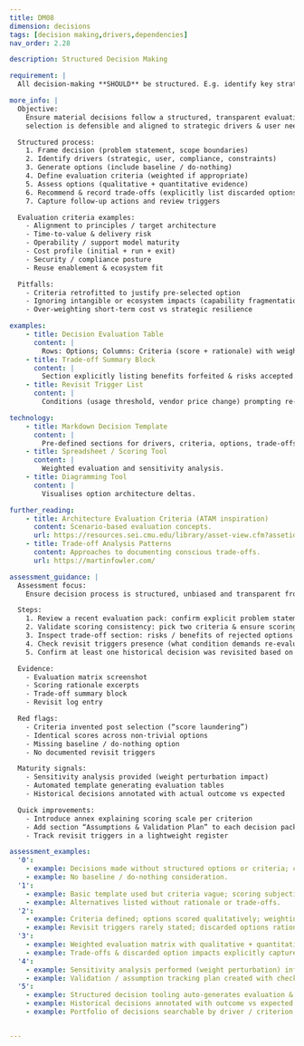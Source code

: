 ```yaml
---
title: DM08
dimension: decisions
tags: [decision making,drivers,dependencies]
nav_order: 2.28

description: Structured Decision Making

requirement: |
  All decision-making **SHOULD** be structured. E.g. identify key strategic drivers, user need assess options against drivers, present rationale, clarity on trade-offs, dependencies, risks and issues understood.

more_info: |
  Objective:
    Ensure material decisions follow a structured, transparent evaluation so
    selection is defensible and aligned to strategic drivers & user needs.

  Structured process:
    1. Frame decision (problem statement, scope boundaries)
    2. Identify drivers (strategic, user, compliance, constraints)
    3. Generate options (include baseline / do-nothing)
    4. Define evaluation criteria (weighted if appropriate)
    5. Assess options (qualitative + quantitative evidence)
    6. Recommend & record trade-offs (explicitly list discarded options)
    7. Capture follow-up actions and review triggers

  Evaluation criteria examples:
    - Alignment to principles / target architecture
    - Time-to-value & delivery risk
    - Operability / support model maturity
    - Cost profile (initial + run + exit)
    - Security / compliance posture
    - Reuse enablement & ecosystem fit

  Pitfalls:
    - Criteria retrofitted to justify pre-selected option
    - Ignoring intangible or ecosystem impacts (capability fragmentation)
    - Over-weighting short-term cost vs strategic resilience

examples: 
    - title: Decision Evaluation Table
      content: |
        Rows: Options; Columns: Criteria (score + rationale) with weighted total.
    - title: Trade-off Summary Block
      content: |
        Section explicitly listing benefits forfeited & risks accepted.
    - title: Revisit Trigger List
      content: |
        Conditions (usage threshold, vendor price change) prompting re-evaluation.

technology:
    - title: Markdown Decision Template
      content: |
        Pre-defined sections for drivers, criteria, options, trade-offs.
    - title: Spreadsheet / Scoring Tool
      content: |
        Weighted evaluation and sensitivity analysis.
    - title: Diagramming Tool
      content: |
        Visualises option architecture deltas.

further_reading:
    - title: Architecture Evaluation Criteria (ATAM inspiration)
      content: Scenario-based evaluation concepts.
      url: https://resources.sei.cmu.edu/library/asset-view.cfm?assetid=512085
    - title: Trade-off Analysis Patterns
      content: Approaches to documenting conscious trade-offs.
      url: https://martinfowler.com/

assessment_guidance: |
  Assessment focus:
    Ensure decision process is structured, unbiased and transparent from framing to trade-off capture & revisit triggers.

  Steps:
    1. Review a recent evaluation pack: confirm explicit problem statement, drivers, weighted criteria, options (incl. baseline) and scoring rationale.
    2. Validate scoring consistency: pick two criteria & ensure scoring rationale differentiates options (not copy-paste).
    3. Inspect trade-off section: risks / benefits of rejected options clearly noted?
    4. Check revisit triggers presence (what condition demands re-evaluation?).
    5. Confirm at least one historical decision was revisited based on trigger event or changed assumptions.

  Evidence:
    - Evaluation matrix screenshot
    - Scoring rationale excerpts
    - Trade-off summary block
    - Revisit log entry

  Red flags:
    - Criteria invented post selection (“score laundering”)
    - Identical scores across non-trivial options
    - Missing baseline / do-nothing option
    - No documented revisit triggers

  Maturity signals:
    - Sensitivity analysis provided (weight perturbation impact)
    - Automated template generating evaluation tables
    - Historical decisions annotated with actual outcome vs expected

  Quick improvements:
    - Introduce annex explaining scoring scale per criterion
    - Add section “Assumptions & Validation Plan” to each decision pack
    - Track revisit triggers in a lightweight register

assessment_examples:
  '0':
    - example: Decisions made without structured options or criteria; chosen path undocumented.
    - example: No baseline / do-nothing consideration.
  '1':
    - example: Basic template used but criteria vague; scoring subjective & unrecorded.
    - example: Alternatives listed without rationale or trade-offs.
  '2':
    - example: Criteria defined; options scored qualitatively; weighting absent or informal.
    - example: Revisit triggers rarely stated; discarded options rationale thin.
  '3':
    - example: Weighted evaluation matrix with qualitative + quantitative evidence; baseline included.
    - example: Trade-offs & discarded option impacts explicitly captured; revisit triggers defined.
  '4':
    - example: Sensitivity analysis performed (weight perturbation) influencing confidence statement.
    - example: Validation / assumption tracking plan created with checkpoint dates.
  '5':
    - example: Structured decision tooling auto-generates evaluation & sensitivity outputs.
    - example: Historical decisions annotated with outcome vs expected metrics; triggers enacted leading to adaptive revisions.
    - example: Portfolio of decisions searchable by driver / criterion for cross-learning.


---
```

  